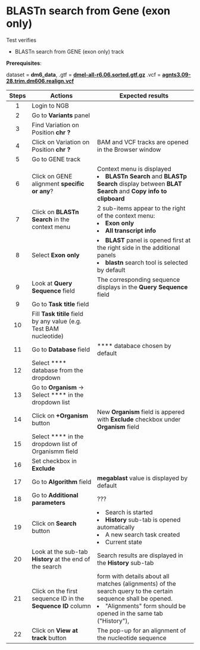 # BLASTn search from Gene (exon only)

Test verifies
 - BLASTn search from GENE (exon only) track 

**Prerequisites**:

dataset = **dm6_data**, .gtf = **[dmel-all-r6.06.sorted.gtf.gz](https://ngb-oss-builds.s3.amazonaws.com/public/data/demo/ngb_demo_data/dmel-all-r6.06.sorted.gtf.gz)**
.vcf = **[agnts3.09-28.trim.dm606.realign.vcf](https://ngb-oss-builds.s3.amazonaws.com/public/data/demo/ngb_demo_data/agnts3.09-28.trim.dm606.realign.vcf.gz)**

| Steps | Actions | Expected results |
| :---: | --- | --- |
| 1 | Login to NGB | |
| 2 | Go to  **Variants** panel | |
| 3 | Find Variation on Position **chr ?**|  |
| 4 | Click on Variation on Position **chr ?**| BAM and VCF tracks are opened in the Browser window |
| 5 | Go to GENE track| | 
| 6 | Click on GENE alignment **specific or any**? | Context menu is displayed <li> **BLASTn Search** and **BLASTp Search** display between **BLAT Search** and **Copy info to clipboard** |
| 7 | Click on **BLASTn Search** in the context menu | 2 sub-items appear to the right of the context menu: <li> **Exon only** <li> **All transcript info** |
| 8 | Select **Exon only** | <li> **BLAST** panel is opened first at the right side in the additional panels <li> **blastn** search tool is selected by default|
| 9 | Look at **Query Sequence** field | The corresponding sequence displays in the **Query Sequence** field|
| 9 | Go to **Task title** field | | 
| 10| Fill **Task titile** field by any value (e.g. Test BAM nucleotide) | | 
| 11 | Go to **Database** field| **** databace chosen by default|
| 12| Select **** database from the dropdown| |
| 13| Go to **Organism** -> Select **** in the dropdown list| |
| 14| Click on **+Organism** button | New **Organism** field is appered with **Exclude** checkbox under **Organism** field
| 15| Select **** in the dropdown list of Organismm field| |
| 16| Set checkbox in **Exclude** | |
| 17| Go to **Algorithm** field| **megablast** value is displayed by default |
| 18| Go to **Additional parameters** | ??? |
| 19| Click on **Search** button | <li> Search is started <li> **History** sub-tab is opened automatically <li> A new search task created <li> Current state  |
| 20| Look at the sub-tab **History** at the end of the search| Search results are displayed in the **History** sub-tab |
| 21| Click on the first sequence ID in the **Sequence ID** column |  form with details about all matches (alignments) of the search query to the certain sequence shall be opened. <li> "Alignments" form should be opened in the same tab ("History"), |
| 22| Click on **View at track** button| The pop-up for an alignment of the nucleotide sequence|
